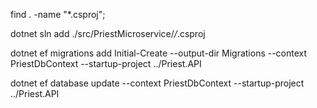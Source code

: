 find . -name "*.csproj";

dotnet sln add ./src/PriestMicroservice/*/*.csproj

dotnet ef migrations add Initial-Create --output-dir Migrations --context PriestDbContext --startup-project ../Priest.API 

dotnet ef database update --context PriestDbContext --startup-project ../Priest.API